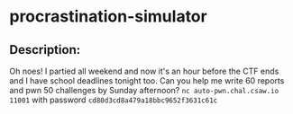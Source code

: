 
# procrastination-simulator
## Description:
Oh noes! I partied all weekend and now it's an hour before the CTF ends and I have school deadlines tonight too. Can you help me write 60 reports and pwn 50 challenges by Sunday afternoon? `nc auto-pwn.chal.csaw.io 11001` with password `cd80d3cd8a479a18bbc9652f3631c61c`

